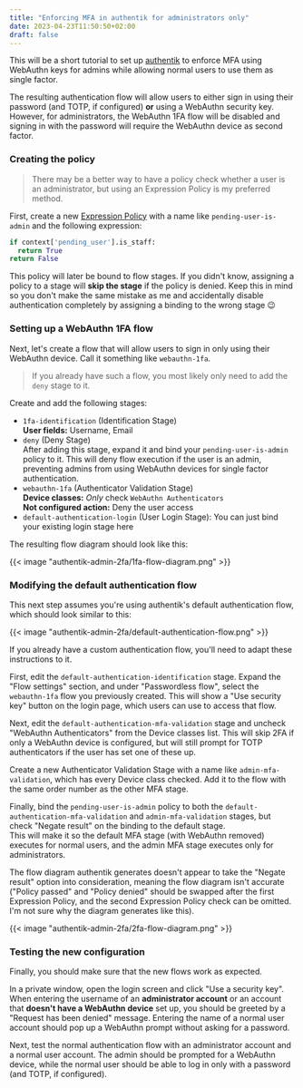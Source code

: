 ```yaml
---
title: "Enforcing MFA in authentik for administrators only"
date: 2023-04-23T11:50:50+02:00
draft: false
---
```


This will be a short tutorial to set up [authentik](https://goauthentik.io/) to enforce MFA using WebAuthn keys for admins while allowing normal users to use them as single factor.
<!--more-->
The resulting authentication flow will allow users to either sign in using their password (and TOTP, if configured) **or** using a WebAuthn security key. However, for administrators, the WebAuthn 1FA flow will be disabled and signing in with the password will require the WebAuthn device as second factor.

### Creating the policy

> There may be a better way to have a policy check whether a user is an administrator, but using an Expression Policy is my preferred method.

First, create a new [Expression Policy](https://goauthentik.io/docs/policies/expression/) with a name like `pending-user-is-admin` and the following expression:

```py
if context['pending_user'].is_staff:
  return True
return False
```

This policy will later be bound to flow stages. If you didn't know, assigning a policy to a stage will **skip the stage** if the policy is denied. Keep this in mind so you don't make the same mistake as me and accidentally disable authentication completely by assigning a binding to the wrong stage 😉

### Setting up a WebAuthn 1FA flow

Next, let's create a flow that will allow users to sign in only using their WebAuthn device. Call it something like `webauthn-1fa`.

> If you already have such a flow, you most likely only need to add the `deny` stage to it.

Create and add the following stages:

- `1fa-identification` (Identification Stage) \
  **User fields:** Username, Email
- `deny` (Deny Stage) \
  After adding this stage, expand it and bind your `pending-user-is-admin` policy to it. This will deny flow execution if the user is an admin, preventing admins from using WebAuthn devices for single factor authentication.
- `webauthn-1fa` (Authenticator Validation Stage) \
  **Device classes:** *Only* check `WebAuthn Authenticators` \
  **Not configured action:** Deny the user access
- `default-authentication-login` (User Login Stage): You can just bind your existing login stage here

The resulting flow diagram should look like this:

{{< image "authentik-admin-2fa/1fa-flow-diagram.png" >}}

### Modifying the default authentication flow

This next step assumes you're using authentik's default authentication flow, which should look similar to this:

{{< image "authentik-admin-2fa/default-authentication-flow.png" >}}

If you already have a custom authentication flow, you'll need to adapt these instructions to it.

First, edit the `default-authentication-identification` stage. Expand the "Flow settings" section, and under "Passwordless flow", select the `webauthn-1fa` flow you previously created. This will show a "Use security key" button on the login page, which users can use to access that flow.

Next, edit the `default-authentication-mfa-validation` stage and uncheck "WebAuthn Authenticators" from the Device classes list. This will skip 2FA if only a WebAuthn device is configured, but will still prompt for TOTP authenticators if the user has set one of these up.

Create a new Authenticator Validation Stage with a name like `admin-mfa-validation`, which has every Device class checked. Add it to the flow with the same order number as the other MFA stage.

Finally, bind the `pending-user-is-admin` policy to both the `default-authentication-mfa-validation` and `admin-mfa-validation` stages, but check "Negate result" on the binding to the default stage. \
This will make it so the default MFA stage (with WebAuthn removed) executes for normal users, and the admin MFA stage executes only for administrators.

The flow diagram authentik generates doesn't appear to take the "Negate result" option into consideration, meaning the flow diagram isn't accurate ("Policy passed" and "Policy denied" should be swapped after the first Expression Policy, and the second Expression Policy check can be omitted. I'm not sure why the diagram generates like this).

{{< image "authentik-admin-2fa/2fa-flow-diagram.png" >}}

### Testing the new configuration

Finally, you should make sure that the new flows work as expected.

In a private window, open the login screen and click "Use a security key". When entering the username of an **administrator account** or an account that **doesn't have a WebAuthn device** set up, you should be greeted by a "Request has been denied" message. Entering the name of a normal user account should pop up a WebAuthn prompt without asking for a password.

Next, test the normal authentication flow with an administrator account and a normal user account. The admin should be prompted for a WebAuthn device, while the normal user should be able to log in only with a password (and TOTP, if configured).
